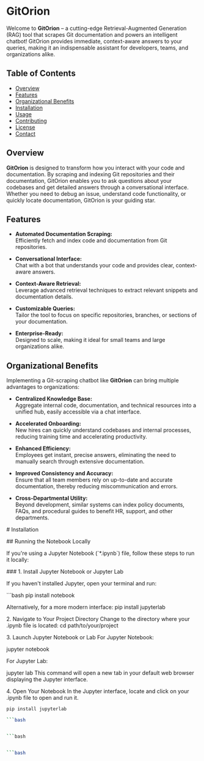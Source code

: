 # GitOrion

Welcome to **GitOrion** – a cutting-edge Retrieval-Augmented Generation (RAG) tool that scrapes Git documentation and powers an intelligent chatbot! GitOrion provides immediate, context-aware answers to your queries, making it an indispensable assistant for developers, teams, and organizations alike.

## Table of Contents

- [Overview](#overview)
- [Features](#features)
- [Organizational Benefits](#organizational-benefits)
- [Installation](#installation)
- [Usage](#usage)
- [Contributing](#contributing)
- [License](#license)
- [Contact](#contact)

## Overview

**GitOrion** is designed to transform how you interact with your code and documentation. By scraping and indexing Git repositories and their documentation, GitOrion enables you to ask questions about your codebases and get detailed answers through a conversational interface. Whether you need to debug an issue, understand code functionality, or quickly locate documentation, GitOrion is your guiding star.

## Features

- **Automated Documentation Scraping:**  
  Efficiently fetch and index code and documentation from Git repositories.
  
- **Conversational Interface:**  
  Chat with a bot that understands your code and provides clear, context-aware answers.
  
- **Context-Aware Retrieval:**  
  Leverage advanced retrieval techniques to extract relevant snippets and documentation details.
  
- **Customizable Queries:**  
  Tailor the tool to focus on specific repositories, branches, or sections of your documentation.
  
- **Enterprise-Ready:**  
  Designed to scale, making it ideal for small teams and large organizations alike.

## Organizational Benefits

Implementing a Git-scraping chatbot like **GitOrion** can bring multiple advantages to organizations:

- **Centralized Knowledge Base:**  
  Aggregate internal code, documentation, and technical resources into a unified hub, easily accessible via a chat interface.
  
- **Accelerated Onboarding:**  
  New hires can quickly understand codebases and internal processes, reducing training time and accelerating productivity.
  
- **Enhanced Efficiency:**  
  Employees get instant, precise answers, eliminating the need to manually search through extensive documentation.
  
- **Improved Consistency and Accuracy:**  
  Ensure that all team members rely on up-to-date and accurate documentation, thereby reducing miscommunication and errors.
  
- **Cross-Departmental Utility:**  
  Beyond development, similar systems can index policy documents, FAQs, and procedural guides to benefit HR, support, and other departments.

\# Installation

\## Running the Notebook Locally

If you\'re using a Jupyter Notebook (\`\*.ipynb\`) file, follow these
steps to run it locally:

\### 1. Install Jupyter Notebook or Jupyter Lab

If you haven\'t installed Jupyter, open your terminal and run:

\`\`\`bash pip install notebook

Alternatively, for a more modern interface: pip install jupyterlab

2\. Navigate to Your Project Directory Change to the directory where
your .ipynb file is located: cd path/to/your/project

3\. Launch Jupyter Notebook or Lab For Jupyter Notebook:

jupyter notebook

For Jupyter Lab:

jupyter lab This command will open a new tab in your default web browser
displaying the Jupyter interface.

4\. Open Your Notebook In the Jupyter interface, locate and click on
your .ipynb file to open and run it.





```bash
pip install jupyterlab

```bash


```bash


```bash
